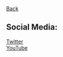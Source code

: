 [Back](javascript:history.back())

## Social Media:
[Twitter](https://twitter.com/teamcstudios)<br/>
[YouTube](https://www.youtube.com/channel/UCGTwZjiipUGubeu-YN6qpZw)<br/>
